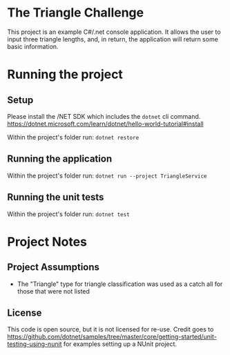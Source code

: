 # The Triangle Challenge

This project is an example C#/.net console application. It allows the user to input three triangle lengths, and, in return, the application will return some basic information.

# Running the project

## Setup

Please install the /NET SDK which includes the `dotnet` cli command. https://dotnet.microsoft.com/learn/dotnet/hello-world-tutorial#install

Within the project's folder run: `dotnet restore`

## Running the application

Within the project's folder run: `dotnet run --project TriangleService`

## Running the unit tests

Within the project's folder run: `dotnet test`

# Project Notes

## Project Assumptions
- The "Triangle" type for triangle classification was used as a catch all for those that were not listed

## License

This code is open source, but it is not licensed for re-use. Credit goes to https://github.com/dotnet/samples/tree/master/core/getting-started/unit-testing-using-nunit for examples setting up a NUnit project.
